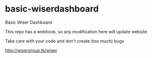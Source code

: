 # basic-wiserdashboard
Basic Wiser Dashboard

This repo has a webhook, so any modification here will update website

Take care with your code and don't create (too much) bugs 

http://wisergroup.tk/wiser
